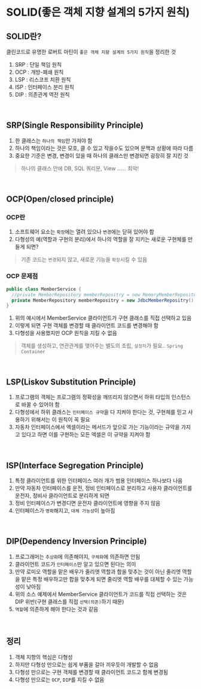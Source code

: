 # SOLID(좋은 객체 지향 설계의 5가지 원칙) 

## SOLID란?
클린코드로 유명한 로버트 마틴이 `좋은 객체 지향 설계의 5가지 원칙`을 정리한 것 
1. SRP : 단일 책임 원칙
2. OCP : 개방-폐쇄 원칙
3. LSP : 리스코프 치환 원칙
4. ISP : 인터페이스 분리 원칙
5. DIP : 의존관계 역전 원칙 

<br/>


## SRP(Single Responsibility Principle) 
1. 한 클래스는 `하나의 책임`만 가져야 함 
2. 하나의 책임이라는 것은 모호, 클 수 있고 작을수도 있으며 문맥과 상황에 따라 다름 
3. 중요한 기준은 변경, 변경이 있을 때 하나의 클래스만 변경되면 굉장히 잘 지킨 것 <br/>
> 하나의 클래스 안에 DB, SQL 쿼리문, View ...... 최악! 

<br/>


## OCP(Open/closed principle)
### OCP란 
1. 소프트웨어 요소는 `확장`에는 열려 있으나 `변경`에는 닫혀 있어야 함
2. 다형성의 예(역할과 구현의 분리)에서 하나의 역할을 잘 지키는 새로운 구현체를 만들게 되면? <br/>
> 기존 코드는 `변경`되지 않고, 새로운 기능을 `확장`시킬 수 있음

### OCP 문제점 
```java
public class MemberService {
  //private MemberRepository memberRepositry = new MemoryMemberRepository(); 
  private MemberRepository memberRepositry = new JdbcMemberRepositry(); 
}
```
1. 위의 예시에서 MemberService 클라이언트가 구현 클래스를 직접 선택하고 있음 
2. 이렇게 되면 구현 객체를 변경할 때 클라이언트 코드를 변경해야 함 
3. 다형성을 사용했지만 OCP 원칙을 지킬 수 없음 <br/>
> 객체를 생성하고, 연관관계를 맺어주는 별도의 조립, `설정자`가 필요.. `Spring Container` 

<br/>

## LSP(Liskov Substitution Principle)
1. 프로그램의 객체는 프로그램의 정확성을 깨뜨리지 않으면서 하위 타입의 인스턴스로 바꿀 수 있어야 함 
2. 다형성에서 하위 클래스는 `인터페이스 규약`을 다 지켜야 한다는 것, 구현체를 믿고 사용하기 위해서는 이 원칙이 꼭 필요 
3. 자동차 인터페이스에서 엑셀이라는 메서드가 앞으로 가는 기능이라는 규약을 가지고 있다고 하면 이를 구현하는 모든 엑셀은 이 규약을 지켜야 함

<br/>

## ISP(Interface Segregation Principle) 
1. 특정 클라이언트를 위한 인터페이스 여러 개가 범용 인터페이스 하나보다 나음 
2. 만약 자동차 인터페이스를 운전, 정비 인터페이스로 분리하고 사용자 클라이언트를 운전자, 정비사 클라이언트로 분리하게 되면 
3. 정비 인터페이스가 변경디면 운전자 클라이언트에 영향을 주지 않음 
4. 인터페이스가 `명확`해지고, `대체 가능성`이 높아짐 

<br/>

## DIP(Dependency Inversion Principle) 
1. 프로그래머는 `추상화`에 의존해야지, `구체화`에 의존하면 안됨 
2. 클라이언트 코드가 `인터페이스`만 알고 있으면 된다는 의미 
3. 만약 로미오 역할을 맡은 배우가 줄리엣 역할과 합을 맞추는 것이 아닌 줄리엣 역할을 맡은 특정 배우하고만 합을 맞추게 되면 줄리엣 역할 배우를 대체할 수 있는 가능성이 낮아짐 
4. 위의 소스 예제에서 MemberService 클라이언트가 코드를 직접 선택하는 것은 DIP 위반(구현 클래스를 직접 `선택(의존)`하기 때문) 
5. `역할`에 의존하게 해야 한다는 것과 같음 

<br/>

## 정리 
1. 객체 지향의 핵심은 다형성 
2. 하지만 다형성 만으로는 쉽게 부품을 갈아 끼우듯이 개발할 수 없음
3. 다형성 만으로는 구현 객체를 변경할 때 클라이언트 코드고 함께 변경됨 
4. 다형성 만으로는 `OCP`, `DIP`를 지킬 수 없음
